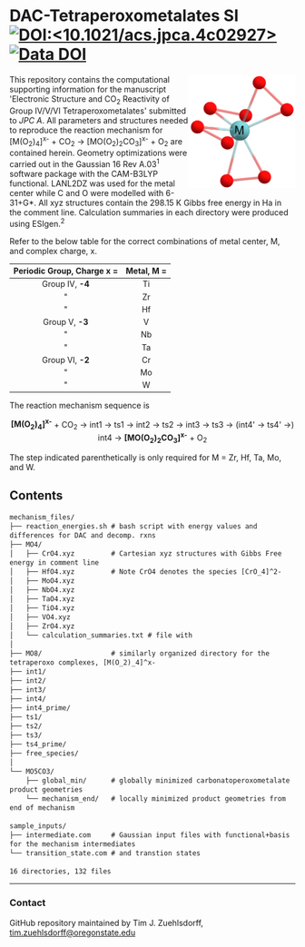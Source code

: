# DAC-Tetraperoxometalates SI &nbsp; [![DOI:<10.1021/acs.jpca.4c02927>](http://img.shields.io/badge/JPCA_Paper-10.1021/acs.jpca.4c02927-blue.svg)](http://dx.doi.org/10.1021/acs.jpca.4c02927) [![Data DOI](https://zenodo.org/badge/DOI/10.5281/zenodo.11086701.svg)](https://doi.org/10.5281/zenodo.11086701)


<img align="right" src='https://github.com/tjz21/DAC_metals/blob/main/MO8_structure.png' width = "189" height = "200">

This repository contains the computational supporting information for the manuscript 'Electronic Structure and CO<sub>2</sub> Reactivity of Group IV/V/VI Tetraperoxometalates' submitted to *JPC A*. All parameters and structures needed to reproduce the reaction mechanism for [M(O<sub>2</sub>)<sub>4</sub>]<sup>x-</sup> + CO<sub>2</sub> &rarr; [MO(O<sub>2</sub>)<sub>2</sub>CO<sub>3</sub>]<sup>x-</sup> + O<sub>2</sub> are contained herein. Geometry optimizations were carried out in the Gaussian 16 Rev A.03<sup>1</sup> software package with the CAM-B3LYP functional. LANL2DZ was used for the metal center while C and O were modelled with 6-31+G\*. All xyz structures contain the 298.15 K Gibbs free energy in Ha in the comment line. Calculation summaries in each directory were produced using ESIgen.<sup>2</sup>

Refer to the below table for the correct combinations of metal center, M, and complex charge, x.
<div align="center">

| Periodic Group, Charge x = | Metal, M = |
|:--------------------------:|:----------:|
| Group IV, **-4**           | Ti         |
| "                          | Zr         |
| "                          | Hf         |
| Group V, **-3**            | V          |
| "                          | Nb         |
| "                          | Ta         |
| Group VI, **-2**           | Cr         |
| "                          | Mo         |
| "                          | W          |

</div>

The reaction mechanism sequence is <div align="center">
**[M(O<sub>2</sub>)<sub>4</sub>]<sup>x-</sup>** + CO<sub>2</sub> &rarr; 
int1 &rarr; ts1 &rarr; int2 &rarr; ts2 &rarr; int3 &rarr; ts3 &rarr; (int4' &rarr; ts4' &rarr;) int4 &rarr; 
**[MO(O<sub>2</sub>)<sub>2</sub>CO<sub>3</sub>]<sup>x-</sup>** + O<sub>2</sub>
</div>
The step indicated parenthetically is only required for M = Zr, Hf, Ta, Mo, and W.

## Contents
```
mechanism_files/
├── reaction_energies.sh # bash script with energy values and differences for DAC and decomp. rxns
├── MO4/               
│   ├── CrO4.xyz         # Cartesian xyz structures with Gibbs Free energy in comment line
│   ├── HfO4.xyz         # Note CrO4 denotes the species [CrO_4]^2-
│   ├── MoO4.xyz
│   ├── NbO4.xyz
│   ├── TaO4.xyz
│   ├── TiO4.xyz
│   ├── VO4.xyz
│   ├── ZrO4.xyz
│   └── calculation_summaries.txt # file with 
│   
├── MO8/                 # similarly organized directory for the tetraperoxo complexes, [M(O_2)_4]^x-
├── int1/                
├── int2/
├── int3/
├── int4/
├── int4_prime/
├── ts1/
├── ts2/
├── ts3/
├── ts4_prime/
├── free_species/
│   
└── MO5CO3/
    ├── global_min/      # globally minimized carbonatoperoxometalate product geometries
    └── mechanism_end/   # locally minimized product geometries from end of mechanism

sample_inputs/           
├── intermediate.com     # Gaussian input files with functional+basis for the mechanism intermediates
└── transition_state.com # and transtion states

16 directories, 132 files
```
---
### Contact
GitHub repository maintained by Tim J. Zuehlsdorff, tim.zuehlsdorff@oregonstate.edu

